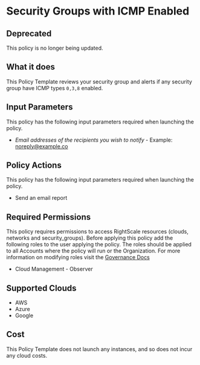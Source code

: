 # Security Groups with ICMP Enabled

## Deprecated

This policy is no longer being updated.

## What it does

This Policy Template reviews your security group and alerts if any security group have ICMP types `0,3,8` enabled.

## Input Parameters

This policy has the following input parameters required when launching the policy.

- *Email addresses of the recipients you wish to notify* - Example: noreply@example.co

## Policy Actions

This policy has the following input parameters required when launching the policy.

- Send an email report

## Required Permissions

This policy requires permissions to access RightScale resources (clouds, networks and security_groups).  Before applying this policy add the following roles to the user applying the policy.  The roles should be applied to all Accounts where the policy will run or the Organization. For more information on modifying roles visit the [Governance Docs](https://docs.rightscale.com/cm/ref/user_roles.html)

- Cloud Management - Observer

## Supported Clouds

- AWS
- Azure
- Google

## Cost

This Policy Template does not launch any instances, and so does not incur any cloud costs.
